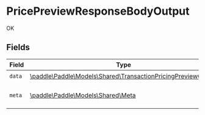 # PricePreviewResponseBodyOutput

OK


## Fields

| Field                                                                                                                  | Type                                                                                                                   | Required                                                                                                               | Description                                                                                                            |
| ---------------------------------------------------------------------------------------------------------------------- | ---------------------------------------------------------------------------------------------------------------------- | ---------------------------------------------------------------------------------------------------------------------- | ---------------------------------------------------------------------------------------------------------------------- |
| `data`                                                                                                                 | [\paddle\Paddle\Models\Shared\TransactionPricingPreviewOutput](../../Models/Shared/TransactionPricingPreviewOutput.md) | :heavy_check_mark:                                                                                                     | N/A                                                                                                                    |
| `meta`                                                                                                                 | [\paddle\Paddle\Models\Shared\Meta](../../Models/Shared/Meta.md)                                                       | :heavy_check_mark:                                                                                                     | Information about this response.                                                                                       |
